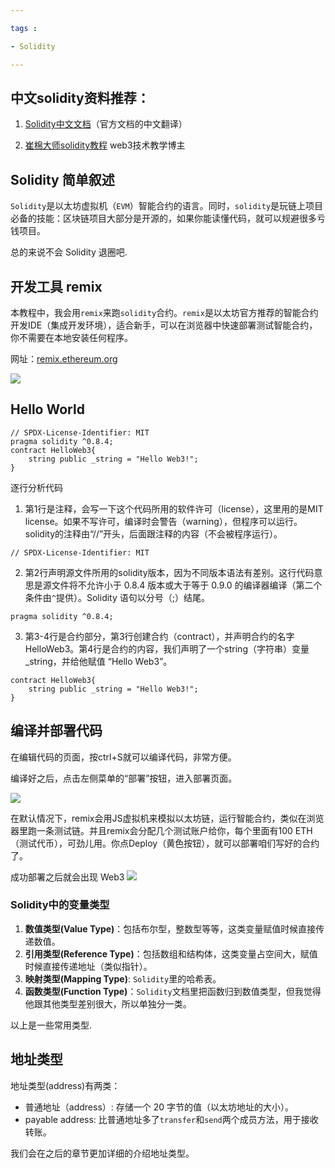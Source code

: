 ```yaml
---

tags :

- Solidity

---
```


## 中文solidity资料推荐：

1.  [Solidity中文文档](https://solidity-cn.readthedocs.io/zh/develop/introduction-to-smart-contracts.html)（官方文档的中文翻译）
    
2.  [崔棉大师solidity教程](https://space.bilibili.com/286084162) web3技术教学博主
  

## Solidity 简单叙述

`Solidity`是以太坊虚拟机（`EVM`）智能合约的语言。同时，`solidity`是玩链上项目必备的技能：区块链项目大部分是开源的，如果你能读懂代码，就可以规避很多亏钱项目。

总的来说不会 Solidity 退圈吧.


## 开发工具 remix

本教程中，我会用`remix`来跑`solidity`合约。`remix`是以太坊官方推荐的智能合约开发IDE（集成开发环境），适合新手，可以在浏览器中快速部署测试智能合约，你不需要在本地安装任何程序。


网址：[remix.ethereum.org](https://remix.ethereum.org/)


![](https://cdn.jsdelivr.net/gh/Silence-dream/bed@master/img/202302271437449.png)


## Hello World

```solidity
// SPDX-License-Identifier: MIT
pragma solidity ^0.8.4;
contract HelloWeb3{
    string public _string = "Hello Web3!";
}
```

逐行分析代码

1.  第1行是注释，会写一下这个代码所用的软件许可（license），这里用的是MIT license。如果不写许可，编译时会警告（warning），但程序可以运行。solidity的注释由“//”开头，后面跟注释的内容（不会被程序运行）。

```solidity
// SPDX-License-Identifier: MIT
```

2.  第2行声明源文件所用的solidity版本，因为不同版本语法有差别。这行代码意思是源文件将不允许小于 0.8.4 版本或大于等于 0.9.0 的编译器编译（第二个条件由`^`提供）。Solidity 语句以分号（;）结尾。

```solidity
pragma solidity ^0.8.4;
```

3.  第3-4行是合约部分，第3行创建合约（contract），并声明合约的名字 HelloWeb3。第4行是合约的内容，我们声明了一个string（字符串）变量_string，并给他赋值 “Hello Web3”。

```solidity
contract HelloWeb3{
    string public _string = "Hello Web3!";
}
```

## 编译并部署代码

在编辑代码的页面，按ctrl+S就可以编译代码，非常方便。

编译好之后，点击左侧菜单的“部署”按钮，进入部署页面。


![](https://cdn.jsdelivr.net/gh/Silence-dream/bed@master/img/202302271501055.png)

在默认情况下，remix会用JS虚拟机来模拟以太坊链，运行智能合约，类似在浏览器里跑一条测试链。并且remix会分配几个测试账户给你，每个里面有100 ETH（测试代币），可劲儿用。你点Deploy（黄色按钮），就可以部署咱们写好的合约了。

成功部署之后就会出现 Web3
![](https://cdn.jsdelivr.net/gh/Silence-dream/bed@master/img/202302271502553.png)


### Solidity中的变量类型

1.  **数值类型(Value Type)**：包括布尔型，整数型等等，这类变量赋值时候直接传递数值。
2.  **引用类型(Reference Type)**：包括数组和结构体，这类变量占空间大，赋值时候直接传递地址（类似指针）。
3.  **映射类型(Mapping Type)**: `Solidity`里的哈希表。
4.  **函数类型(Function Type)**：`Solidity`文档里把函数归到数值类型，但我觉得他跟其他类型差别很大，所以单独分一类。

以上是一些常用类型.


## 地址类型

地址类型(address)有两类：

-   普通地址（address）: 存储一个 20 字节的值（以太坊地址的大小）。
-   payable address: 比普通地址多了`transfer`和`send`两个成员方法，用于接收转账。

我们会在之后的章节更加详细的介绍地址类型。